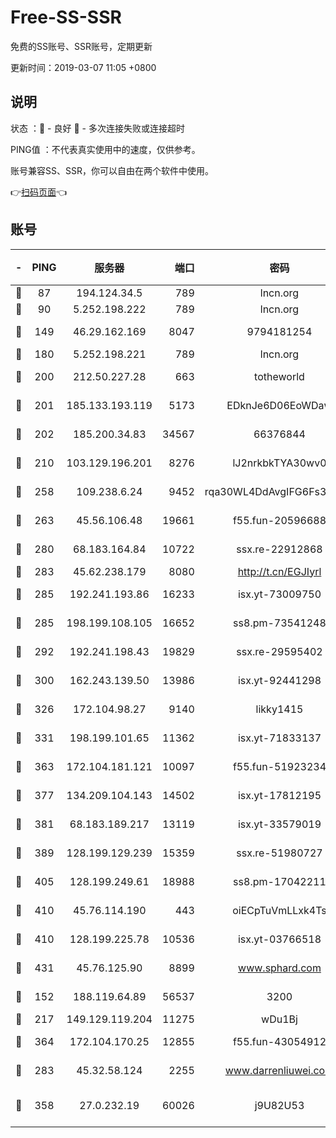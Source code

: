 # Free-SS-SSR

免费的SS账号、SSR账号，定期更新

更新时间：2019-03-07 11:05 +0800

## 说明

状态     ：🙂 - 良好 🙁 - 多次连接失败或连接超时

PING值   ：不代表真实使用中的速度，仅供参考。

账号兼容SS、SSR，你可以自由在两个软件中使用。

👉[扫码页面](https://liesauer.github.io/Free-SS-SSR/)👈

## 账号

|-|PING|服务器|端口|密码|加密方式|区域|
|:----:|:----:|:-----:|-----:|:----:|:----:|:----:|
|🙂|87|194.124.34.5|789|lncn.org|rc4|JP|
|🙂|90|5.252.198.222|789|lncn.org|rc4|JP|
|🙂|149|46.29.162.169|8047|9794181254|aes-256-cfb|RU|
|🙂|180|5.252.198.221|789|lncn.org|rc4|JP|
|🙂|200|212.50.227.28|663|totheworld|aes-256-cfb|US|
|🙂|201|185.133.193.119|5173|EDknJe6D06EoWDaw|aes-256-cfb|US|
|🙂|202|185.200.34.83|34567|66376844|aes-256-cfb|US|
|🙂|210|103.129.196.201|8276|lJ2nrkbkTYA30wv0|aes-256-cfb|US|
|🙂|258|109.238.6.24|9452|rqa30WL4DdAvgIFG6Fs3znzTa|aes-256-cfb|FR|
|🙂|263|45.56.106.48|19661|f55.fun-20596688|aes-256-cfb|US|
|🙂|280|68.183.164.84|10722|ssx.re-22912868|aes-256-cfb|US|
|🙂|283|45.62.238.179|8080|http://t.cn/EGJIyrl|rc4-md5|CA|
|🙂|285|192.241.193.86|16233|isx.yt-73009750|aes-256-cfb|US|
|🙂|285|198.199.108.105|16652|ss8.pm-73541248|aes-256-cfb|US|
|🙂|292|192.241.198.43|19829|ssx.re-29595402|aes-256-cfb|US|
|🙂|300|162.243.139.50|13986|isx.yt-92441298|aes-256-cfb|US|
|🙂|326|172.104.98.27|9140|likky1415|aes-256-cfb|JP|
|🙂|331|198.199.101.65|11362|isx.yt-71833137|aes-256-cfb|US|
|🙂|363|172.104.181.121|10097|f55.fun-51923234|aes-256-cfb|SG|
|🙂|377|134.209.104.143|14502|isx.yt-17812195|aes-256-cfb|SG|
|🙂|381|68.183.189.217|13119|isx.yt-33579019|aes-256-cfb|SG|
|🙂|389|128.199.129.239|15359|ssx.re-51980727|aes-256-cfb|SG|
|🙂|405|128.199.249.61|18988|ss8.pm-17042211|aes-256-cfb|SG|
|🙂|410|45.76.114.190|443|oiECpTuVmLLxk4Ts|aes-256-cfb|AU|
|🙂|410|128.199.225.78|10536|isx.yt-03766518|aes-256-cfb|SG|
|🙂|431|45.76.125.90|8899|www.sphard.com|aes-256-cfb|AU|
|🙂|152|188.119.64.89|56537|3200|aes-256-cfb|RU|
|🙂|217|149.129.119.204|11275|wDu1Bj|rc4-md5|HK|
|🙂|364|172.104.170.25|12855|f55.fun-43054912|aes-256-cfb|SG|
|🙁|283|45.32.58.124|2255|www.darrenliuwei.com|aes-256-cfb|JP|
|🙁|358|27.0.232.19|60026|j9U82U53|xchacha20-ietf-poly1305|HK|
